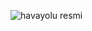 ![havayolu resmi](https://github.com/sumeyyekoyuncu/Havayolu_Sistemi/assets/118927227/ce34fe58-15c8-473a-aa79-f0f6c413b2d7)
